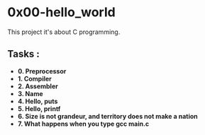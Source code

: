 # 0x00-hello_world

This project it's about C programming.

## Tasks :

- **0. Preprocessor**
- **1. Compiler**
- **2. Assembler**
- **3. Name**
- **4. Hello, puts**
- **5. Hello, printf**
- **6. Size is not grandeur, and territory does not make a nation**
- **7. What happens when you type gcc main.c**
